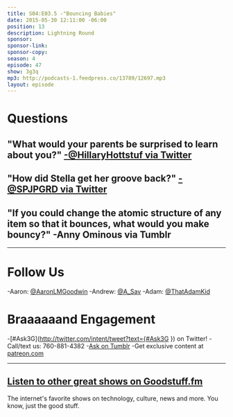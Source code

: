 ```yaml
---
title: S04:E03.5 -"Bouncing Babies"
date: 2015-05-30 12:11:00 -06:00
position: 13
description: Lightning Round
sponsor: 
sponsor-link: 
sponsor-copy: 
season: 4
episode: 47
show: 3g3q
mp3: http://podcasts-1.feedpress.co/13789/12697.mp3
layout: episode
---
```


# Questions

## "What would your parents be surprised to learn about you?" [-@HillaryHottstuf via Twitter](https://twitter.com/HillaryHottstuf/status/570034232623366144)

## "How did Stella get her groove back?" [-@SPJPGRD via Twitter](https://twitter.com/spjpgrd/status/601473205803581440)

## "If you could change the atomic structure of any item so that it bounces, what would you make bouncy?" -Anny Ominous via Tumblr

***

# Follow Us
-Aaron: [@AaronLMGoodwin](http://twitter.com/aaronlmgoodwin)
-Andrew: [@A_Sav](http://twitter.com/a_sav)
-Adam: [@ThatAdamKid](http://twitter.com/thatadamkid)

# Braaaaaand Engagement
-[#Ask3G](http://twitter.com/intent/tweet?text={#Ask3G }) on Twitter!
-Call/text us: 760-881-4382
-[Ask on Tumblr](http://3g3q.co/ask)
-Get exclusive content at [patreon.com](http://www.patreon.com/3g3q)

***

## [Listen to other great shows on Goodstuff.fm](http://goodstuff.fm/)
The internet's favorite shows on technology, culture, news and more. You know, just the good stuff.
